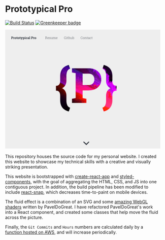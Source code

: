 # Prototypical Pro

[![Build Status](https://travis-ci.org/prototypicalpro/PrototypicalPro.svg?branch=master)](https://travis-ci.org/prototypicalpro/PrototypicalPro)
[![Greenkeeper badge](https://badges.greenkeeper.io/prototypicalpro/PrototypicalPro.svg)](https://greenkeeper.io/)

![alt text](./docs/landing.png "The landing page, featuring a fluid effect.")

This repository houses the source code for my personal website. I created this website to showcase my technical skills with a creative and visually striking presentation.

This website is bootstrapped with [create-react-app](https://facebook.github.io/create-react-app/) and [styled-components](https://www.styled-components.com/), with the goal of aggregating the HTML, CSS, and JS into one contiguous project. In addition, the build pipeline has been modified to include [react-snap](https://github.com/stereobooster/react-snap), which decreases time-to-paint on mobile devices.

The fluid effect is a combination of an SVG and some [amazing WebGL shaders](https://github.com/PavelDoGreat/WebGL-Fluid-Simulation) written by PavelDoGreat. I have refactored PavelDoGreat's work into a React component, and created some classes that help move the fluid across the picture.

Finally, the `Git Commits` and `Hours` numbers are calculated daily by a [function hosted on AWS](https://github.com/prototypicalpro/LambdaWorkspace), and will increase periodically.
